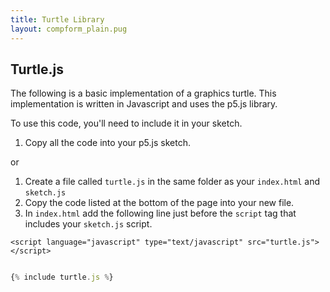 ```yaml
---
title: Turtle Library
layout: compform_plain.pug
---
```


## Turtle.js

The following is a basic implementation of a graphics turtle. This implementation is written in Javascript and uses the p5.js library.

To use this code, you'll need to include it in your sketch.

1. Copy all the code into your p5.js sketch.

or

1. Create a file called `turtle.js` in the same folder as your `index.html` and `sketch.js`
2. Copy the code listed at the bottom of the page into your new file.
3. In `index.html` add the following line just before the `script` tag that includes your `sketch.js` script.

```
<script language="javascript" type="text/javascript" src="turtle.js"></script>
```

```javascript

{% include turtle.js %}

```
